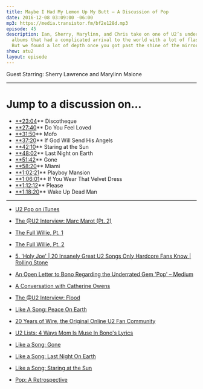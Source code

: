 ```yaml
---
title: Maybe I Had My Lemon Up My Butt — A Discussion of Pop
date: 2016-12-08 03:09:00 -06:00
mp3: https://media.transistor.fm/bf2e128d.mp3
episode: 45
description: Ian, Sherry, Marylinn, and Chris take on one of U2’s under-appreciated
  albums that had a complicated arrival to the world with a lot of flash on the surface.
  But we found a lot of depth once you got past the shine of the mirrorball.
show: atu2
layout: episode
---
```


Guest Starring: Sherry Lawrence and Marylinn Maione

***

# Jump to a discussion on…

* [**23:04][1]** Discotheque
* [**27:40][2]** Do You Feel Loved
* [**31:50][3]** Mofo
* [**37:20][4]** If God Will Send His Angels
* [**42:10][5]** Staring at the Sun
* [**48:02][6]** Last Night on Earth
* [**51:42][7]** Gone
* [**58:20][8]** Miami
* [**1:02:21][9]** Playboy Mansion
* [**1:06:01][10]** If You Wear That Velvet Dress
* [**1:12:12][11]** Please
* [**1:18:20][12]** Wake Up Dead Man

***

* [U2 Pop on iTunes][13]

* [The @U2 Interview: Marc Marot (Pt. 2)][14]

* [The Full Willie, Pt. 1][15]

* [The Full Willie, Pt. 2][16]

* [5\. 'Holy Joe' | 20 Insanely Great U2 Songs Only Hardcore Fans Know | Rolling Stone][17]

* [An Open Letter to Bono Regarding the Underrated Gem 'Pop' – Medium][18]

* [A Conversation with Catherine Owens][19]

* [The @U2 Interview: Flood][20]

* [Like A Song: Peace On Earth][21]

* [20 Years of Wire, the Original Online U2 Fan Community][22]

* [U2 Lists: 4 Ways Mom Is Muse In Bono's Lyrics][23]

* [Like a Song: Gone][24]

* [Like a Song: Last Night On Earth][25]

* [Like a Song: Staring at the Sun][26]

* [Pop: A Retrospective][27]

[1]: http://goodstuff.fm/atu2/#t=23:04
[2]: http://goodstuff.fm/atu2/#t=27:40
[3]: http://goodstuff.fm/atu2/#t=31:50
[4]: http://goodstuff.fm/atu2/#t=37:20
[5]: http://goodstuff.fm/atu2/#t=42:10
[6]: http://goodstuff.fm/atu2/#t=48:02
[7]: http://goodstuff.fm/atu2/#t=51:42
[8]: http://goodstuff.fm/atu2/#t=58:20
[9]: http://goodstuff.fm/atu2/#t=1:02:21
[10]: http://goodstuff.fm/atu2/#t=1:06:01
[11]: http://goodstuff.fm/atu2/#t=1:12:12
[12]: http://goodstuff.fm/atu2/#t=1:18:20
[13]: https://geo.itunes.apple.com/us/album/pop/id377245?app=itunes&amp;at=10l4Ki
[14]: http://www.atu2.com/news/the-u2-interview-marc-marot-pt-2.html
[15]: http://www.atu2.com/news/the-full-willie-pt-1.html
[16]: http://www.atu2.com/news/the-full-willie-pt-2.html
[17]: http://www.rollingstone.com/music/pictures/20-insanely-great-u2-songs-only-hardcore-fans-know-20140314/5-holy-joe-0291504
[18]: https://medium.com/@jehawbaker/an-open-letter-to-bono-regarding-the-underrated-gem-pop-26fc11035284#.i3hixf6tf
[19]: http://www.atu2.com/news/a-conversation-with-catherine-owens.html
[20]: http://www.atu2.com/news/the-u2-interview-flood.html
[21]: http://www.atu2.com/news/like-a-song-peace-on-earth.html
[22]: http://www.atu2.com/news/20-years-of-wire-the-original-online-u2-fan-community.html
[23]: http://www.atu2.com/news/u2-lists-4-ways-mom-is-muse-in-bonos-lyrics.html
[24]: http://www.atu2.com/news/like-a-song-gone.html
[25]: http://www.atu2.com/news/like-a-song-last-night-on-earth.html
[26]: http://www.atu2.com/news/like-a-song-staring-at-the-sun.html
[27]: http://www.atu2.com/news/pop-a-retrospective.html
